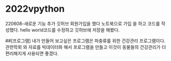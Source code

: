 # 2022vpython
220608-새로운 기능 추가 
깃허브 회원가입을 했다  노트북으로 가입 을 하고 코드를 작성했다.
hello world코드를 수정하고 깃허브에 저장을 해봤다.


##[프로그램] 내가 만들어 보고싶은 프로그램은 파충류를 위한 건강관리 프로그램이다. 관련학회 와 자료를 빅데이터화 해서 프로그램을 만들고 이것이 동물들의 건강관리가 더 편리해지게 사용되면 좋겠다.
